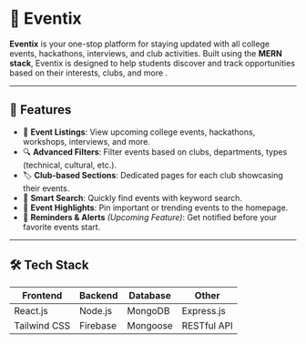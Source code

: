 # 🎉 Eventix

**Eventix** is your one-stop platform for staying updated with all college events, hackathons, interviews, and club activities. Built using the **MERN stack**, Eventix is designed to help students discover and track opportunities based on their interests, clubs, and more .

---

## 🚀 Features

- 📅 **Event Listings**: View upcoming college events, hackathons, workshops, interviews, and more.
- 🔍 **Advanced Filters**: Filter events based on clubs, departments, types (technical, cultural, etc.).
- 🏷️ **Club-based Sections**: Dedicated pages for each club showcasing their events.
- 🧠 **Smart Search**: Quickly find events with keyword search.
- 📌 **Event Highlights**: Pin important or trending events to the homepage.
- 🔔 **Reminders & Alerts** *(Upcoming Feature)*: Get notified before your favorite events start.

---

##  🛠️ Tech Stack

| Frontend | Backend | Database | Other |
|---------|---------|----------|-------|
| React.js | Node.js | MongoDB | Express.js |
| Tailwind CSS | Firebase | Mongoose | RESTful API |